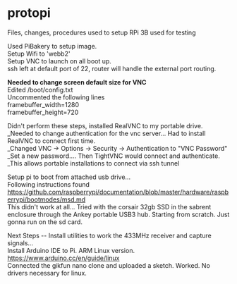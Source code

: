 # protopi
Files, changes, procedures used to setup RPi 3B used for testing  

Used PiBakery to setup image.  
Setup Wifi to 'webb2'  
Setup VNC to launch on all boot up.  
ssh left at default port of 22, router will handle the external port routing.  

**Needed to change screen default size for VNC**  
Edited /boot/config.txt  
Uncommented the following lines  
framebuffer_width=1280  
framebuffer_height=720  

Didn't perform these steps, installed RealVNC to my portable drive.  
_Needed to change authentication for the vnc server... Had to install RealVNC to connect first time.  
_Changed VNC -> Options -> Security -> Authentication to "VNC Password"  
_Set a new password....  Then TightVNC would connect and authenticate.  
_This allows portable installations to connect via ssh tunnel  

Setup pi to boot from attached usb drive...  
Following instructions found https://github.com/raspberrypi/documentation/blob/master/hardware/raspberrypi/bootmodes/msd.md  
This didn't work at all... Tried with the corsair 32gb SSD in the sabrent enclosure through the Ankey portable USB3 hub.
Starting from scratch.  Just gonna run on the sd card.  

Next Steps -- Install utilities to work the 433MHz receiver and capture signals...  
Install Arduino IDE to Pi.  ARM Linux version.  https://www.arduino.cc/en/guide/linux  
Connected the gikfun nano clone and uploaded a sketch.  Worked.  No drivers necessary for linux.  

